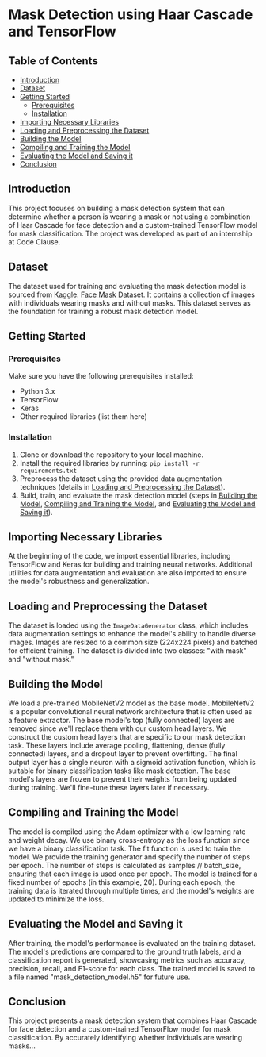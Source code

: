 # Mask Detection using Haar Cascade and TensorFlow

## Table of Contents

- [Introduction](#introduction)
- [Dataset](#dataset)
- [Getting Started](#getting-started)
  - [Prerequisites](#prerequisites)
  - [Installation](#installation)
- [Importing Necessary Libraries](#importing-necessary-libraries)
- [Loading and Preprocessing the Dataset](#loading-and-preprocessing-the-dataset)
- [Building the Model](#building-the-model)
- [Compiling and Training the Model](#compiling-and-training-the-model)
- [Evaluating the Model and Saving it](#evaluating-the-model-and-saving-it)
- [Conclusion](#conclusion)

## Introduction

This project focuses on building a mask detection system that can determine whether a person is wearing a mask or not using a combination of Haar Cascade for face detection and a custom-trained TensorFlow model for mask classification. The project was developed as part of an internship at Code Clause.

## Dataset

The dataset used for training and evaluating the mask detection model is sourced from Kaggle: [Face Mask Dataset](https://www.kaggle.com/datasets/omkargurav/face-mask-dataset). It contains a collection of images with individuals wearing masks and without masks. This dataset serves as the foundation for training a robust mask detection model.

## Getting Started

### Prerequisites

Make sure you have the following prerequisites installed:

- Python 3.x
- TensorFlow
- Keras
- Other required libraries (list them here)

### Installation

1. Clone or download the repository to your local machine.
2. Install the required libraries by running: `pip install -r requirements.txt`
3. Preprocess the dataset using the provided data augmentation techniques (details in [Loading and Preprocessing the Dataset](#loading-and-preprocessing-the-dataset)).
4. Build, train, and evaluate the mask detection model (steps in [Building the Model](#building-the-model), [Compiling and Training the Model](#compiling-and-training-the-model), and [Evaluating the Model and Saving it](#evaluating-the-model-and-saving-it)).

## Importing Necessary Libraries

At the beginning of the code, we import essential libraries, including TensorFlow and Keras for building and training neural networks. Additional utilities for data augmentation and evaluation are also imported to ensure the model's robustness and generalization.

## Loading and Preprocessing the Dataset

The dataset is loaded using the `ImageDataGenerator` class, which includes data augmentation settings to enhance the model's ability to handle diverse images. Images are resized to a common size (224x224 pixels) and batched for efficient training. The dataset is divided into two classes: "with mask" and "without mask."

## Building the Model

We load a pre-trained MobileNetV2 model as the base model. MobileNetV2 is a popular convolutional neural network architecture that is often used as a feature extractor. The base model's top (fully connected) layers are removed since we'll replace them with our custom head layers. We construct the custom head layers that are specific to our mask detection task. These layers include average pooling, flattening, dense (fully connected) layers, and a dropout layer to prevent overfitting. The final output layer has a single neuron with a sigmoid activation function, which is suitable for binary classification tasks like mask detection. The base model's layers are frozen to prevent their weights from being updated during training. We'll fine-tune these layers later if necessary.

## Compiling and Training the Model

The model is compiled using the Adam optimizer with a low learning rate and weight decay. We use binary cross-entropy as the loss function since we have a binary classification task. The fit function is used to train the model. We provide the training generator and specify the number of steps per epoch. The number of steps is calculated as samples // batch_size, ensuring that each image is used once per epoch. The model is trained for a fixed number of epochs (in this example, 20). During each epoch, the training data is iterated through multiple times, and the model's weights are updated to minimize the loss.

## Evaluating the Model and Saving it

After training, the model's performance is evaluated on the training dataset. The model's predictions are compared to the ground truth labels, and a classification report is generated, showcasing metrics such as accuracy, precision, recall, and F1-score for each class. The trained model is saved to a file named "mask_detection_model.h5" for future use.

## Conclusion

This project presents a mask detection system that combines Haar Cascade for face detection and a custom-trained TensorFlow model for mask classification. By accurately identifying whether individuals are wearing masks...
